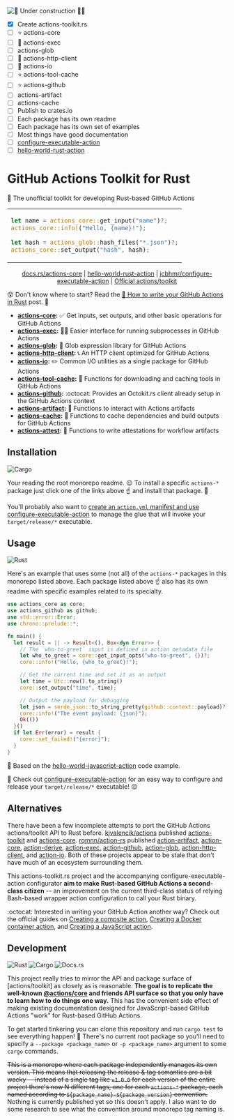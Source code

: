 ![🚧 Under construction 👷‍♂️](https://i.imgur.com/LEP2R3N.png)

- [x] Create actions-toolkit.rs
- [ ] ⭐ actions-core
- [ ] 🤢 actions-exec
- [ ] actions-glob
- [ ] 🤢 actions-http-client
- [ ] 🤢 actions-io
- [ ] ⭐ actions-tool-cache
- [ ] ⭐ actions-github
- [ ] actions-artifact
- [ ] actions-cache
- [ ] Publish to crates.io
- [ ] Each package has its own readme
- [ ] Each package has its own set of examples
- [ ] Most things have good documentation
- [ ] [configure-executable-action](https://github.com/jcbhmr/configure-executable-action)
- [ ] [hello-world-rust-action](https://github.com/jcbhmr/hello-world-rust-action)

# GitHub Actions Toolkit for Rust

🦀 The unofficial toolkit for developing Rust-based GitHub Actions

<table align=center><td>

```rs
let name = actions_core::get_input("name")?;
actions_core::info!("Hello, {name}!");

let hash = actions_glob::hash_files("*.json")?;
actions_core::set_output("hash", hash);
```

</table>

<p align=center>
  <a href="https://docs.rs/actions-core/latest/actions_core">docs.rs/actions-core</a>
  | <a href="https://github.com/jcbhmr/hello-world-rust-action">hello-world-rust-action</a>
  | <a href="https://github.com/jcbhmr/configure-executable-action">jcbhmr/configure-executable-action</a>
  | <a href="https://github.com/actions/toolkit">Official actions/toolkit</a>
</p>

😵 Don't know where to start? Read the [🦀 How to write your GitHub Actions in Rust](https://dev.to/#) post. 🚀

- **[actions-core](./crates/actions-core):** ✅ Get inputs, set outputs, and other basic operations for GitHub Actions
- **[actions-exec](./crates/actions-exec):** 🏃‍♂️ Easier interface for running subprocesses in GitHub Actions
- **[actions-glob](./crates/actions-glob):** 🍦 Glob expression library for GitHub Actions
- **[actions-http-client](./crates/actions-http-client):** 📞 An HTTP client optimized for GitHub Actions
- **[actions-io](./crates/actions-io):** ✏️ Common I/O utilities as a single package for GitHub Actions
- **[actions-tool-cache](./crates/actions-tool-cache):** 🔨 Functions for downloading and caching tools in GitHub Actions
- **[actions-github](./crates/actions-github):** :octocat: Provides an Octokit.rs client already setup in the GitHub Actions context
- **[actions-artifact](./crates/actions-artifact):** 💾 Functions to interact with Actions artifacts
- **[actions-cache](./crates/actions-cache):** 🎯 Functions to cache dependencies and build outputs for GitHub Actions
- **[actions-attest](./crates/actions-attest):** 🔏 Functions to write attestations for workflow artifacts

## Installation

![Cargo](https://img.shields.io/static/v1?style=for-the-badge&message=Cargo&color=e6b047&logo=Rust&logoColor=000000&label=)

Your reading the root monorepo readme. 😉 To install a specific `actions-*` package just click one of the links above ☝ and install that package. 🚀

You'll probably also want to [create an `action.yml` manifest and use configure-executable-action](https://github.com/jcbhmr/configure-executable-action) to manage the glue that will invoke your `target/release/*` executable.

## Usage

![Rust](https://img.shields.io/static/v1?style=for-the-badge&message=Rust&color=000000&logo=Rust&logoColor=FFFFFF&label=)

Here's an example that uses some (not all) of the `actions-*` packages in this monorepo listed above. Each package listed above ☝ also has its own readme with specific examples related to its specialty.

```rs
use actions_core as core;
use actions_github as github;
use std::error::Error;
use chrono::prelude::*;

fn main() {
  let result = || -> Result<(), Box<dyn Error>> {
    // The `who-to-greet` input is defined in action metadata file
    let who_to_greet = core::get_input_opts("who-to-greet", {})?;
    core::info!("Hello, {who_to_greet}!");

    // Get the current time and set it as an output
    let time = Utc::now().to_string()
    core::set_output("time", time);

    // Output the payload for debugging
    let json = serde_json::to_string_pretty(github::context::payload)?;
    core::info!("The event payload: {json}");
    Ok(())
  }()
  if let Err(error) = result {
    core::set_failed!("{error}");
  }
}
```

🔰 Based on the [hello-world-javascript-action](https://github.com/actions/hello-world-javascript-action) code example.

🤖 Check out [configure-executable-action](https://github.com/jcbhmr/configure-executable-action) for an easy way to configure and release your `target/release/*` executable! 😉

## Alternatives

There have been a few incomplete attempts to port the GitHub Actions actions/toolkit API to Rust before. [kjvalencik/actions](https://github.com/kjvalencik/actions) published [actions-toolkit](https://crates.io/crates/actions-toolkit) and [actions-core](https://crates.io/crates/actions-core). [romnn/action-rs](https://github.com/romnn/action-rs) published [action-artifact](https://crates.io/crates/action-artifact), [action-core](https://crates.io/crates/action-core), [action-derive](https://crates.io/crates/action-derive), [action-exec](https://crates.io/crates/action-exec), [action-github](https://crates.io/crates/action-github), [action-glob](https://crates.io/crates/action-glob), [action-http-client](https://crates.io/crates/action-http-client), and [action-io](https://crates.io/crates/action-io). Both of these projects appear to be stale that don't have much of an ecosystem surrounding them.

This actions-toolkit.rs project and the accompanying configure-executable-action configurator **aim to make Rust-based GitHub Actions a second-class citizen** -- an improvement on the current third-class status of relying Bash-based wrapper action configuration to call your Rust binary.

:octocat: Interested in writing your GitHub Action another way? Check out the official guides on [Creating a compsite action](https://docs.github.com/en/actions/creating-actions/creating-a-composite-action), [Creating a Docker container action](https://docs.github.com/en/actions/creating-actions/creating-a-docker-container-action), and [Creating a JavaScript action](https://docs.github.com/en/actions/creating-actions/creating-a-javascript-action).

## Development

![Rust](https://img.shields.io/static/v1?style=for-the-badge&message=Rust&color=000000&logo=Rust&logoColor=FFFFFF&label=)
![Cargo](https://img.shields.io/static/v1?style=for-the-badge&message=Cargo&color=e6b047&logo=Rust&logoColor=000000&label=)
![Docs.rs](https://img.shields.io/static/v1?style=for-the-badge&message=Docs.rs&color=000000&logo=Docs.rs&logoColor=FFFFFF&label=)

This project really tries to mirror the API and package surface of [actions/toolkit] as closely as is reasonable. **The goal is to replicate the well-known [@actions/core](https://www.npmjs.com/package/@actions/core) and friends API surface so that you only have to learn how to do things one way.** This has the convenient side effect of making existing documentation designed for JavaScript-based GitHub Actions "work" for Rust-based GitHub Actions.

To get started tinkering you can clone this repository and run `cargo test` to see everything happen! 🤩 There's no current root package so you'll need to specify a `--package <package_name>` or `-p <package_name>` argument to some `cargo` commands.

~~This is a monorepo where each package independently manages its own version. This means that releasing the release & tag semantics are a bit wacky -- instead of a single tag like `v1.0.0` for each version of the entire project there's now N different tags, one for each `actions-*` package, each named according to `${package_name}-${package_version}` convention.~~ Nothing is currently published yet so this doesn't apply. I also want to do some research to see what the convention around monorepo tag naming is.
